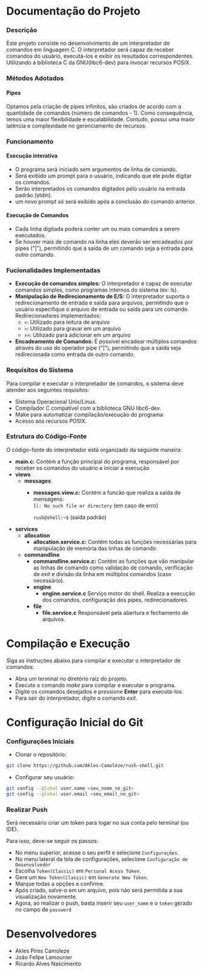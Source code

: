 # Documentação do Projeto
### Descrição
Este projeto consiste no desenvolvimento de um
interpretador de comandos em linguagem C. O
interpretador será capaz de receber comandos
do usuário, executá-los e exibir os resultados
correspondentes. Utilizando a biblioteca C da
GNU(libc6-dev) para invocar recursos POSIX.

### Métodos Adotados
#### Pipes
Optamos pela criação de pipes infinitos, são criados de acordo
com a quantidade de comandos (número de comandos - 1).
Como consequência, temos uma maior flexibilidade e escalabilidade.
Contudo, possui uma maior latência e complexidade
no gerenciamento de recursos.

### Funcionamento
#### Execução interativa
* O programa será
  iniciado sem argumentos de linha de comando.
* Será exibido um prompt para o usuário,
  indicando que ele pode digitar os comandos.
* Serão interpretados os comandos digitados
  pelo usuário na entrada padrão (stdin).
* um novo prompt só será exibido após a
  conclusão do comando anterior.

#### Execução de Comandos
* Cada linha digitada poderá conter um ou
  mais comandos a serem executados.
* Se houver mais de comando na linha
  eles deverão ser encadeados por pipes ("|"),
  permitindo que a saída de um comando seja a
  entrada para outro comando.

### Fucionalidades Implementadas
* **Execução de comandos simples:**
  O interpretador é capaz de executar comandos
  simples, como programas internos do sistema
  (ex: ls).
* **Manipulação de Redirecionamento de E/S:**
  O interpretador suporta o redirecionamento
  de entrada e saída para arquivos, permitindo
  que o usuário especifique o arquivo de entrada
  ou saída para um comando. Redirecionadores implementados:
    *  `<`: Utilizado para leitura de arquivo
    *  `>`: Utilizado para gravar em um arquivo
    *  `>>`: Utilizado para adicionar em um arquivo
* **Encadeamento de Comandos:** É possível encadear múltiplos comandos através
  do uso do operador pipe ("|"), permitindo que
  a saída seja redirecionada como entrada de
  outro comando.
### Requisitos do Sistema
Para compilar e executar o interpretador de
comandos, o sistema deve atender aos seguintes
requisitos:
* Sistema Operacional Unix/Linux.
* Compilador C compatível com a biblioteca GNU
  libc6-dev.
* Make para automatizar compilação/execução do programa
* Acesso aos recursos POSIX.
### Estrutura do Código-Fonte
O código-fonte do interpretador está organizado
da seguinte maneira:
* **main.c:** Contém a função principal do
  programa, responsável por receber os comandos do
  usuário e iniciar a execução
* **views**
    * **messages**
        * **messages.view.c:** Contém a funcão que
          realiza a saída de mensagens:  
          `ll: No such file or directory` (em caso de erro)

          `rush@shell:~$` (saída padrão)
* **services**
    * **allocation**
        * **allocation.service.c:** Contém todas
          as funções necessárias para manipulação de
          memória das linhas de comando.
    * **commandline**
        * **commandline.service.c:** Contém as
          funções que vão manipular as linhas de
          comando como validação de comando,
          verificação de *exit* e
          divisão da linha em múltiplos comandos
          (caso necessário).
        * **engine**
            * **engine.service.c**
              Serviço motor do shell. Realiza a execução dos comandos,
              configuração dos pipes, redirecionadores.
        * **file**
            * **file.service.c**
              Responsável pela abertura e fechamento de arquivos.

# Compilação e Execução
Siga as instruções abaixo para compilar e executar
o interpretador de comandos:
* Abra um terminal no diretório raiz do projeto.
* Execute o comando *make* para compilar e executar o programa.
* Digite os comandos desejados e pressione
  **Enter** para executá-los.
* Para sair do interpretador, digite o comando *exit*.

# Configuração Inicial do Git

### Configurações Iniciais

- Clonar o repositório:
```bash
git clone https://github.com/Akles-Camoleze/rush-shell.git
```
- Configurar seu usuário:
```bash
git config --global user.name <seu_nome_no_git>
git config --global user.email <seu_email_no_git>
```

### Realizar Push

Será necessário criar um token para logar no sua conta pelo terminal (ou IDE).

Para isso, deve-se seguir os passos:

- No menu superior, acesse o seu perfil e selecione `Configurações`.
- No menu lateral da tela de configurações, selecione `Configuração de Desenvolvedor`
- Escolha `Token(Classic)` em `Personal Acess Token`.
- Gere um `New Token(Classic)` em `Generate New Token`.
- Marque todas a opções e confirme.
- Após criado, salve-o em um arquivo, pois não será permitida a sua visualização novamente.
- Agora, ao realizar o push, basta inserir seu `user_name` e o `token` gerado no campo de `password`

# Desenvolvedores

- Akles Pires Camoleze
- João Felipe Lamounier
- Ricardo Alves Nascimento
